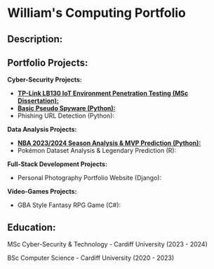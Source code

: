 # William's Computing Portfolio

## Description:

## Portfolio Projects:

**Cyber-Security Projects:**

* [**TP-Link LB130 IoT Environment Penetration Testing (MSc Dissertation):**](https://github.com/wlshepherd/My_Portolio/blob/main/NBA_Data_Analysis_Project.ipynb)
* [**Basic Pseudo Spyware (Python):**](https://github.com/wlshepherd/My_Portolio/tree/main/Pseudo%20Spyware%20Side%20Project)
* Phishing URL Detection (Python):

**Data Analysis Projects:**

* [**NBA 2023/2024 Season Analysis & MVP Prediction (Python):**](https://github.com/wlshepherd/My_Portolio/blob/main/NBA_Data_Analysis_Project.ipynb)
* Pokémon Dataset Analysis & Legendary Prediction (R):


**Full-Stack Development Projects:**

* Personal Photography Portfolio Website (Django):

  
**Video-Games Projects:**

* GBA Style Fantasy RPG Game (C#):

## Education:
MSc Cyber-Security & Technology - Cardiff University (2023 - 2024)

BSc Computer Science - Cardiff University (2020 - 2023)


